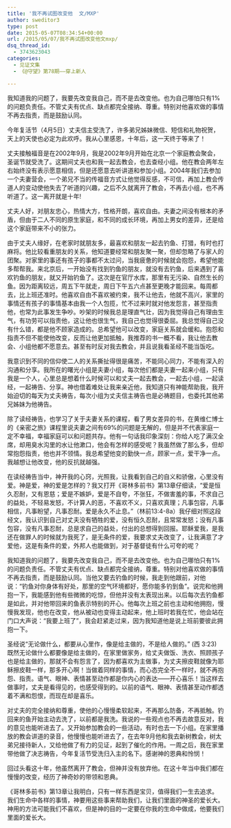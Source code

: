 ```yaml
---
title: '我不再试图改变他  文/MXP'
author: sweditor3
type: post
date: 2015-05-07T08:34:54+00:00
url: /2015/05/07/我不再试图改变他文mxp/
dsq_thread_id:
  - 3743623043
categories:
  - 见证文集
  - 《@守望》第78期——穿上新人

---
```

我知道我的问题了，我要先改变我自己，而不是去改变他。也为自己哪怕只有1%的问题负责任。不管丈夫有优点、缺点都完全接纳、尊重。特别对他喜欢做的事情不再去指责，而是鼓励认同。<!--more-->

今年复活节（4月5日）丈夫信主受洗了，许多弟兄姊妹微信、短信和礼物祝贺，天上的天使也必定为此欢呼。我从心里感恩，十年后，这一天终于等来了！

丈夫接触福音是在2002年9月，我是2002年9月开始在北京一个家庭教会聚会，圣诞节就受洗了。这期间丈夫也和我一起去教会，也去查经小组。他在教会两年左右始终没有表示愿意相信，但是还愿意去听讲道和参加小组。2004年我们去参加一个夫妻营会，一个弟兄不当的传福音方式让他觉得反感，不可信，再加上教会传道人的变动使他失去了听道的兴趣，之后不久就离开了教会，不再去小组，也不再听道了。这一离开就是十年!

丈夫人好，对朋友忠心，热情大方，性格开朗，喜欢自由。夫妻之间没有根本的矛盾，但由于二人不同的原生家庭，和不同的成长环境，再加上男女的差异，还是给这个家庭带来不小的张力。

由于丈夫人缘好，在老家时就朋友多，最喜欢和朋友一起去钓鱼、打猎，有时也打麻将。他比较看重朋友的关系，他知道要经常和朋友聚一聚，但却忽略了与家人的团聚。对家里的事还有孩子的事都不太过问，当我疲惫的时候就会抱怨，希望他能多帮帮我。来北京后，一开始没有找到钓鱼的朋友，就没有去钓鱼，后来遇到了喜欢钓鱼的朋友，就又开始钓鱼了。这次是在官厅水库，那里有无污染、自然生长的鱼。因为距离较远，周五下午就走，周日下午五六点甚至更晚才能回来。每周都去，比上班还准时。他喜欢自由不喜欢被约束，我不让他去，他就不高兴，家里的事情还有孩子的事情基本由我一个人包揽，忙不过来时就对他发怨言，甚至指责他，也常为此事发生争吵。吵架的时候我总是理直气壮，因为我觉得自己有理由生气，有功劳可以指责他，这让他也很生气，我自己也觉得很委屈。我总觉得自己没有什么错，都是他不顾家造成的。总希望他可以改变，家庭关系就会缓和。抱怨和指责不但不能使他改变，反而让他更加抵触，我推荐的书一概不看，我让他去教会、小组他都不愿意去。甚至有时反对我去教会，并且说我看圣经不能当饭吃。

我意识到不同的信仰使二人的关系撕扯得很是痛苦，不能同心同力，不能有深入的沟通和分享。我所在的曙光小组是夫妻小组，每次他们都是夫妻一起来小组，只有我是一个人，心里总是想着什么时候可以和丈夫一起去教会，一起去小组，一起读经，一起祷告、分享。神也借着难处让我来亲近他，我知道只有神能帮助我，我开始迫切的每天为丈夫祷告，每次小组为丈夫信主祷告也是必祷题目，也委托其他弟兄姊妹为他祷告。
  
除了读经祷告，也学习了关于夫妻关系的课程，看了男女差异的书，在黄维仁博士的《亲密之旅》课程里说夫妻之间有69%的问题是无解的，但是并不代表家庭一定不幸福，幸福家庭可以和问题共存。他有一句话我印象深刻：你给人吃了满汉全席，却用臭水沟里的水让他漱口，他会有怎样的感受呢？我虽然做了那么多，但却常抱怨指责，他也并不领情。我总希望他变的勤快一点，顾家一点，爱干净一点。我越想让他改变，他的反抗就越强。

在读经祷告当中，神开我的心窍，光照我，让我看到自己的自义和骄傲，心里没有爱。神是爱，神的爱是怎样的？我又打开《哥林多前书》第13章仔细读，“爱是恒久忍耐，又有恩慈；爱是不嫉妒，爱是不自夸，不张狂，不做害羞的事，不求自己的益处，不轻易发怒，不计算人的恶，不喜欢不义，只喜欢真理；凡事包容，凡事相信，凡事盼望，凡事忍耐。爱是永久不止息。”（林前13:4-8a）我仔细对照这段经文，我认识到自己对丈夫没有牺牲的爱，没有恒久忍耐，且常常发怒；没有凡事包容，没有凡事忍耐，总是求自己的益处，付出的总想得到回报。耶稣爱我，是我还在做罪人的时候就为我死了，是无条件的爱，我要求丈夫改变了，让我满意了才爱他，这是有条件的爱，外邦人也能做到，对于基督徒有什么可夸的呢？

我知道我的问题了，我要先改变我自己，而不是去改变他。也为自己哪怕只有1%的问题负责任。不管丈夫有优点、缺点都完全接纳，尊重。特别对他喜欢做的事情不再去指责，而是鼓励认同。当他又要去钓鱼的时候，我走到他跟前，对他说：“钓鱼对你身体有好处，那里的空气环境都好，愿你能多钓到鱼”。说完和他拥抱一下，我能感到他有些微微的吃惊，但他并没有太表现出来。以后每次去钓鱼都是如此，并对他带回来的鱼表示特别的开心。他每次上班之前也主动和他拥抱，慢慢我发现，他也在改变，他从被动也变得主动起来，他上班时若我在忙，他会站在门口大声说：“我要上班了”，我会赶紧走过来，因为我知道他是说上班前要彼此拥抱一下。

圣经说“无论做什么，都要从心里作，像是给主做的，不是给人做的。” (西 3:23) 既然无论做什么都要像是给主做的，在家里做家务，给丈夫做饭、洗衣、照顾孩子也是给主做的，那就不会有怨言了，因为都喜欢为主做事，为丈夫擦皮鞋就像为耶稣擦皮鞋一样，那多开心啊！当做着同样的事情，而心态完全不一样时，就不再抱怨、指责。语气、眼神、表情甚至动作都是你内心的表达——开心喜乐！当这样去做事时，丈夫是看得见的，也感受得到的。以前的语气、眼神、表情甚至动作都透着不满和怨恨，而现在却是喜乐。

对丈夫的完全接纳和尊重，使他的心慢慢柔软起来，不再那么防备，不再抵触。钓回来的鱼开始主动去洗了，以前都是我洗。我说的一些观点也不再去故意反对，我的意见也能听进去了。又开始参加教会的一些活动，有时也去一下小组。在家里播放的教会讲道的录音，他慢慢也能听进去了，在去年9月他和我去新树教会，树太弟兄接待新人，又给他做了有力的见证，起到了催化的作用。一周之后，我在家里带他做了决志祷告，今年复活节受洗归入主的名下。感谢神的恩典和怜悯！

回过头看这十年，他虽然离开了教会，但神并没有放弃他。在这十年当中我们都在慢慢的改变，经历了神奇妙的带领和恩典。

《哥林多前书》第13章让我明白，只有一样东西是宝贝，值得我们一生去追求。我们生命中各样的事情，神要用这些事来帮助我们，让我们里面的神圣的爱长大。神用的方法可能我们不喜欢，但是神的目的一定要在你我的生命中做成，他要我们里面的爱长大。